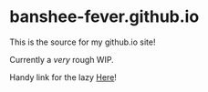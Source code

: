 # banshee-fever.github.io
This is the source for my github.io site!

Currently a *very* rough WIP.

Handy link for the lazy [Here](https://banshee-fever.github.io/)!